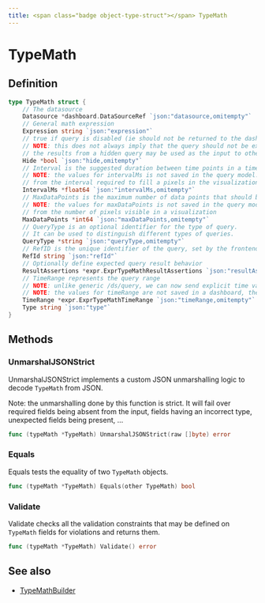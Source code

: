 ```yaml
---
title: <span class="badge object-type-struct"></span> TypeMath
---
```

# <span class="badge object-type-struct"></span> TypeMath

## Definition

```go
type TypeMath struct {
    // The datasource
    Datasource *dashboard.DataSourceRef `json:"datasource,omitempty"`
    // General math expression
    Expression string `json:"expression"`
    // true if query is disabled (ie should not be returned to the dashboard)
    // NOTE: this does not always imply that the query should not be executed since
    // the results from a hidden query may be used as the input to other queries (SSE etc)
    Hide *bool `json:"hide,omitempty"`
    // Interval is the suggested duration between time points in a time series query.
    // NOTE: the values for intervalMs is not saved in the query model.  It is typically calculated
    // from the interval required to fill a pixels in the visualization
    IntervalMs *float64 `json:"intervalMs,omitempty"`
    // MaxDataPoints is the maximum number of data points that should be returned from a time series query.
    // NOTE: the values for maxDataPoints is not saved in the query model.  It is typically calculated
    // from the number of pixels visible in a visualization
    MaxDataPoints *int64 `json:"maxDataPoints,omitempty"`
    // QueryType is an optional identifier for the type of query.
    // It can be used to distinguish different types of queries.
    QueryType *string `json:"queryType,omitempty"`
    // RefID is the unique identifier of the query, set by the frontend call.
    RefId string `json:"refId"`
    // Optionally define expected query result behavior
    ResultAssertions *expr.ExprTypeMathResultAssertions `json:"resultAssertions,omitempty"`
    // TimeRange represents the query range
    // NOTE: unlike generic /ds/query, we can now send explicit time values in each query
    // NOTE: the values for timeRange are not saved in a dashboard, they are constructed on the fly
    TimeRange *expr.ExprTypeMathTimeRange `json:"timeRange,omitempty"`
    Type string `json:"type"`
}
```
## Methods

### <span class="badge object-method"></span> UnmarshalJSONStrict

UnmarshalJSONStrict implements a custom JSON unmarshalling logic to decode `TypeMath` from JSON.

Note: the unmarshalling done by this function is strict. It will fail over required fields being absent from the input, fields having an incorrect type, unexpected fields being present, …

```go
func (typeMath *TypeMath) UnmarshalJSONStrict(raw []byte) error
```

### <span class="badge object-method"></span> Equals

Equals tests the equality of two `TypeMath` objects.

```go
func (typeMath *TypeMath) Equals(other TypeMath) bool
```

### <span class="badge object-method"></span> Validate

Validate checks all the validation constraints that may be defined on `TypeMath` fields for violations and returns them.

```go
func (typeMath *TypeMath) Validate() error
```

## See also

 * <span class="badge builder"></span> [TypeMathBuilder](./builder-TypeMathBuilder.md)
